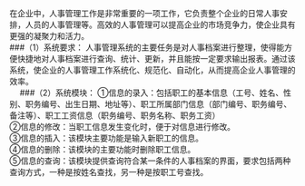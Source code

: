  在企业中，人事管理工作是非常重要的一项工作，它负责整个企业的日常人事安排，人员的人事管理等。高效的人事管理可以提高企业的市场竞争力，使企业具有更强的凝聚力和活力。<br>
###（1）系统要求：
人事管理系统的主要任务是对人事档案进行整理，使得能方便快捷地对人事档案进行查询、统计、更新，并且能按一定要求输出报表。通过该系统，使企业的人事管理工作系统化、规范化、自动化，从而提高企业人事管理的效率。<br>　
###（2）系统模块：
①信息的录入：包括职工的基本信息（工号、姓名、性别、职务编号、出生日期、地址等）、职工所属部门信息（部门编号、职务编号、备注等）、职工工资信息（职务编号、职务名称、职务工资）<br>
②信息的修改：当职工信息发生变化时，便于对信息进行修改。<br>
③信息的插入：该模块主要功能是输入新职工的信息。<br>
④信息的删除：该模块的主要功能时删除职工信息。  <br>
⑤信息的查询：该模块提供查询符合某一条件的人事档案的界面，要求包括两种查询方式，一种是按姓名查找，另一种是按职工号查找。<br>
